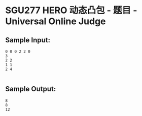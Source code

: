 # SGU277 HERO 动态凸包 - 题目 - Universal Online Judge


## Sample Input: 
```
0 0 0 2 2 0
3
2 2
1 1
2 4


```

## Sample Output: 
```
8
8
12


```
